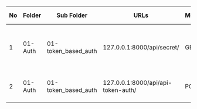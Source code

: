 | No | Folder   | Sub Folder          | URLs                          | Method | Form Data            | Auth Type                               | Function                           | Description                          |
|----|----------|---------------------|-------------------------------|--------|----------------------|----------------------------------------|------------------------------------|--------------------------------------|
| 1  | 01-Auth  | 01-token_based_auth | 127.0.0.1:8000/api/secret/    | GET    | -                    | OAuth 2.0 (Token + Header Prefix=Token) | دسترسی به view خاص با توکن         | برای اینکه هر بار کاربر مجبور نباشد نام کاربری و رمز عبور وارد کند |
| 2  | 01-Auth  | 01-token_based_auth | 127.0.0.1:8000/api/api-token-auth/ | POST   | username - password  | -                                      | دریافت توکن برای کاربر موردنظر     | -                                    |
